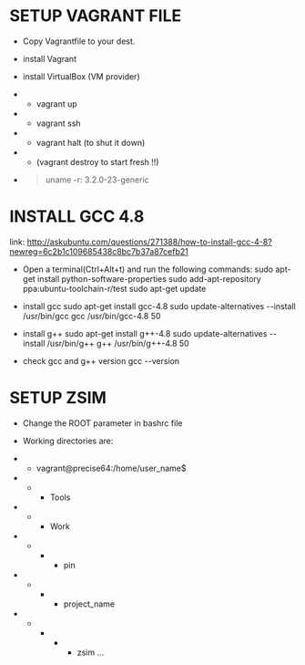 
# SETUP VAGRANT FILE
- Copy Vagrantfile to your dest.
- install Vagrant
- install VirtualBox (VM provider)

- - vagrant up
- - vagrant ssh
- - vagrant halt (to shut it down)
- - (vagrant destroy to start fresh !!)

- > uname -r: 3.2.0-23-generic

# INSTALL GCC 4.8

link: http://askubuntu.com/questions/271388/how-to-install-gcc-4-8?newreg=6c2b1c109685438c8bc7b37a87cefb21

- Open a terminal(Ctrl+Alt+t) and run the following commands:
sudo apt-get install python-software-properties
sudo add-apt-repository ppa:ubuntu-toolchain-r/test
sudo apt-get update

- install gcc
sudo apt-get install gcc-4.8
sudo update-alternatives --install /usr/bin/gcc gcc /usr/bin/gcc-4.8 50

- install g++
sudo apt-get install g++-4.8
sudo update-alternatives --install /usr/bin/g++ g++ /usr/bin/g++-4.8 50

- check gcc and g++ version
gcc --version


# SETUP ZSIM

- Change the ROOT parameter in bashrc file

- Working directories are:

- - vagrant@precise64:/home/user_name$
- - - Tools
- - - Work
- - - - pin
- - - - project_name
- - - - - zsim
...



